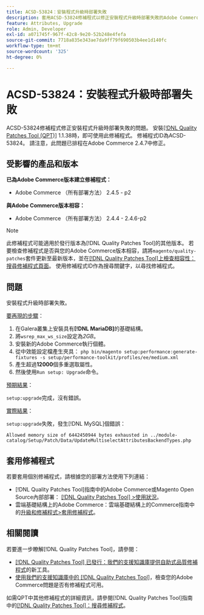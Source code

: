 ```yaml
---
title: ACSD-53824：安裝程式升級時部署失敗
description: 套用ACSD-53824修補程式以修正安裝程式升級時部署失敗的Adobe Commerce問題
feature: Attributes, Upgrade
role: Admin, Developer
exl-id: a071745f-967f-42c8-9e20-52b248e4fefa
source-git-commit: 7718a835e343ae7da9ff79f690503b4ee1d140fc
workflow-type: tm+mt
source-wordcount: '325'
ht-degree: 0%

---
```


# ACSD-53824：安裝程式升級時部署失敗

ACSD-53824修補程式修正安裝程式升級時部署失敗的問題。 安裝[[!DNL Quality Patches Tool (QPT)]](/help/announcements/adobe-commerce-announcements/magento-quality-patches-released-new-tool-to-self-serve-quality-patches.md) 1.1.38時，即可使用此修補程式。 修補程式ID為ACSD-53824。 請注意，此問題已排程在Adobe Commerce 2.4.7中修正。

## 受影響的產品和版本

**已為Adobe Commerce版本建立修補程式：**

* Adobe Commerce （所有部署方法） 2.4.5 - p2

**與Adobe Commerce版本相容：**

* Adobe Commerce （所有部署方法） 2.4.4 - 2.4.6-p2

>[!NOTE]
>
>此修補程式可能適用於發行版本為[!DNL Quality Patches Tool]的其他版本。 若要檢查修補程式是否與您的Adobe Commerce版本相容，請將`magento/quality-patches`套件更新至最新版本，並在[[!DNL Quality Patches Tool]上檢查相容性：搜尋修補程式頁面](https://experienceleague.adobe.com/tools/commerce-quality-patches/index.html?lang=zh-Hant)。 使用修補程式ID作為搜尋關鍵字，以尋找修補程式。

## 問題

安裝程式升級時部署失敗。

<u>要再現的步驟</u>：

1. 在Galera叢集上安裝具有&#x200B;**[!DNL MariaDB]**&#x200B;的基礎結構。
1. 將`wsrep_max_ws_size`設定為&#x200B;*2GB*。
1. 安裝新的Adobe Commerce執行個體。
1. 從中效能設定檔產生夾具：
   `php bin/magento setup:performance:generate-fixtures -s setup/performance-toolkit/profiles/ee/medium.xml`
1. 產生超過&#x200B;**12000**&#x200B;個多重選取屬性。
1. 然後使用`Run setup: Upgrade`命令。

<u>預期結果</u>：

`setup:upgrade`完成，沒有錯誤。

<u>實際結果</u>：

`setup:upgrade`失敗，發生[!DNL MySQL]個錯誤：

`Allowed memory size of 6442450944 bytes exhausted in ../module-catalog/Setup/Patch/Data/UpdateMultiselectAttributesBackendTypes.php`

## 套用修補程式

若要套用個別修補程式，請根據您的部署方法使用下列連結：

* [!DNL Quality Patches Tool]指南中的Adobe Commerce或Magento Open Source內部部署： [[!DNL Quality Patches Tool] >使用狀況](https://experienceleague.adobe.com/docs/commerce-operations/tools/quality-patches-tool/usage.html?lang=zh-Hant)。
* 雲端基礎結構上的Adobe Commerce：雲端基礎結構上的Commerce指南中的[升級和修補程式>套用修補程式](https://experienceleague.adobe.com/docs/commerce-cloud-service/user-guide/develop/upgrade/apply-patches.html?lang=zh-Hant)。

## 相關閱讀

若要進一步瞭解[!DNL Quality Patches Tool]，請參閱：

* [[!DNL Quality Patches Tool] 已發行：我們的支援知識庫提供自助式品質修補程式](/help/announcements/adobe-commerce-announcements/magento-quality-patches-released-new-tool-to-self-serve-quality-patches.md)的新工具。
* [使用我們的支援知識庫中的 [!DNL Quality Patches Tool]](/help/support-tools/patches-available-in-qpt-tool/check-patch-for-magento-issue-with-magento-quality-patches.md)，檢查您的Adobe Commerce問題是否有修補程式可用。

如需QPT中其他修補程式的詳細資訊，請參閱[!DNL Quality Patches Tool]指南中的[[!DNL Quality Patches Tool]：搜尋修補程式](https://experienceleague.adobe.com/tools/commerce-quality-patches/index.html?lang=zh-Hant)。
